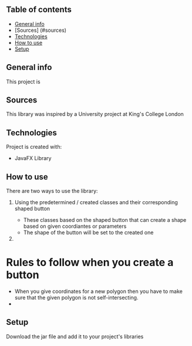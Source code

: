 ## Table of contents
* [General info](#general-info)
* [Sources] (#sources)
* [Technologies](#technologies)
* [How to use](#how-to-use)
* [Setup](#setup)

## General info
This project is 

## Sources 
This library was inspired by a University project at King's College London
	
## Technologies
Project is created with:
* JavaFX Library

## How to use
There are two ways to use the library:

1. Using the predetermined /  created classes and their corresponding shaped button
    - These classes based on the shaped button that can create a shape based on given coordiantes or parameters
    - The shape of the button will be set to the created one

2.

# Rules to follow when you create a button
- When you give coordinates for a new polygon then you have to make sure that the given polygon is not self-intersecting.
- 

## Setup
Download the jar file and add it to your project's libraries





